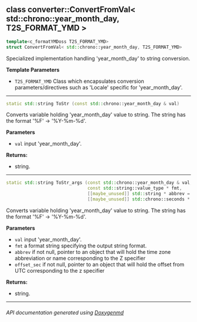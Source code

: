 ## class converter::ConvertFromVal< std::chrono::year_month_day, T2S_FORMAT_YMD >

```c++
template<c_formatYMDoss T2S_FORMAT_YMD>
struct ConvertFromVal< std::chrono::year_month_day, T2S_FORMAT_YMD>
```

Specialized implementation handling 'year_month_day' to string conversion.  

**Template Parameters**
 - `T2S_FORMAT_YMD`        Class which encapsulates conversion parameters/directives such as 'Locale' specific for 'year_month_day'.

---

```c++
static std::string ToStr (const std::chrono::year_month_day & val)
```
Converts variable holding 'year_month_day' value to string. The string has the format '%F' -> '%Y-%m-%d'. 

**Parameters**
- `val` input 'year_month_day'. 

**Returns:**
- string. 

---

```c++
static std::string ToStr_args (const std::chrono::year_month_day & val,
                               const std::string::value_type * fmt,
                               [[maybe_unused]] std::string * abbrev = nullptr,
                               [[maybe_unused]] std::chrono::seconds * offset_sec = nullptr)
```
Converts variable holding 'year_month_day' value to string. The string has the format '%F' -> '%Y-%m-%d'. 

**Parameters**
- `val` input 'year_month_day'. 
- `fmt` a format string specifying the output string format. 
- `abbrev` if not null, pointer to an object that will hold the time zone abbreviation or name corresponding to the Z specifier 
- `offset_sec` if not null, pointer to an object that will hold the offset from UTC corresponding to the z specifier 

**Returns:**
- string. 

---

###### API documentation generated using [Doxygenmd](https://github.com/d99kris/doxygenmd)

